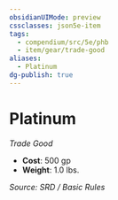```yaml
---
obsidianUIMode: preview
cssclasses: json5e-item
tags:
  - compendium/src/5e/phb
  - item/gear/trade-good
aliases:
  - Platinum
dg-publish: true
---
```

# Platinum
*Trade Good*  

- **Cost**: 500 gp
- **Weight**: 1.0 lbs.

*Source: SRD / Basic Rules*
